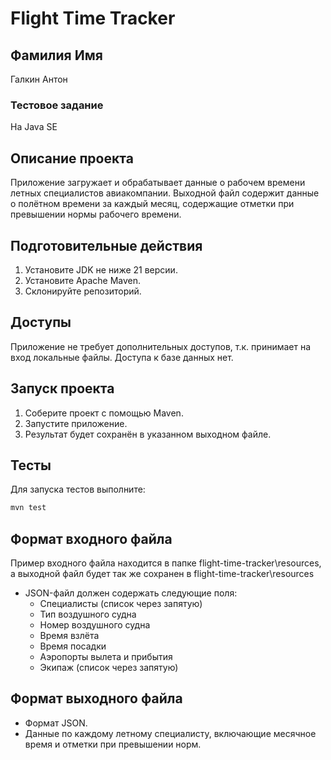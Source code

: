 # Flight Time Tracker

## Фамилия Имя
Галкин Антон

### Тестовое задание
На Java SE

## Описание проекта

Приложение загружает и обрабатывает данные о рабочем времени летных специалистов авиакомпании.
Выходной файл содержит данные о полётном времени за каждый месяц, содержащие отметки при превышении нормы рабочего 
времени.

## Подготовительные действия

1. Установите JDK не ниже 21 версии.
2. Установите Apache Maven.
3. Склонируйте репозиторий.

## Доступы

Приложение не требует дополнительных доступов, т.к. принимает на вход локальные файлы. Доступа к базе данных нет.

## Запуск проекта

1. Соберите проект c помощью Maven.
2. Запустите приложение.
3. Результат будет сохранён в указанном выходном файле.

## Тесты

Для запуска тестов выполните:

```bash
mvn test
```

## Формат входного файла

Пример входного файла находится в папке flight-time-tracker\resources, а выходной файл будет так же сохранен в
flight-time-tracker\resources

- JSON-файл должен содержать следующие поля:
    - Специалисты (список через запятую)
    - Тип воздушного судна
    - Номер воздушного судна
    - Время взлёта
    - Время посадки
    - Аэропорты вылета и прибытия
    - Экипаж (список через запятую)

## Формат выходного файла

- Формат JSON.
- Данные по каждому летному специалисту, включающие месячное время и отметки при превышении норм.
